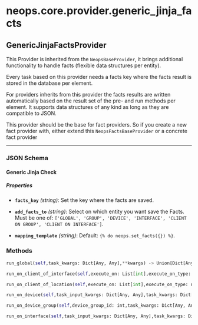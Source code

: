 # neops.core.provider.generic_jinja_facts
## GenericJinjaFactsProvider
This Provider is inherited from the `NeopsBaseProvider`, it brings additional functionality to handle facts (flexible data structures per entity).

Every task based on this provider needs a facts key where the facts result is stored in the database per element.

For providers inherits from this provider the facts results are written automatically based on the result set of the pre- and run methods per element.
It supports data structures of any kind as long as they are compatible to JSON.

This provider should be the base for fact providers. So if you create a new fact provider with, either extend this `NeopsFactsBaseProvider` or a concrete fact provider

----------
### JSON Schema
#### Generic Jinja Check


##### Properties


- **`facts_key`** *(string)*: Set the key where the facts are saved.

- **`add_facts_to`** *(string)*: Select on which entity you want save the Facts. Must be one of: `['GLOBAL', 'GROUP', 'DEVICE', 'INTERFACE', 'CLIENT ON GROUP', 'CLIENT ON INTERFACE']`.

- **`mapping_template`** *(string)*: Default: `{% do neops.set_facts({}) %}`.

### Methods
```python
run_global(self,task_kwargs: Dict[Any, Any],**kwargs) -> Union[Dict[Any, Any], NoneType]
```
```python
run_on_client_of_interface(self,execute_on: List[int],execute_on_type: neops.core.provider.base.enum.RunOnEnum,dry_run: bool,task_input_kwargs: Dict[Any, Any],search_query: str,task_kwargs: Dict[Any, Any],task: nornir.core.task.Task,nornir_device_id: int,device_id: int,interface_id: int,client_id: int,client_result: neops.core.provider.base.result.coupled_provider_result_types.ProviderClientResult,**kwargs) -> Union[Dict[Any, Any], NoneType]
```
```python
run_on_client_of_location(self,execute_on: List[int],execute_on_type: neops.core.provider.base.enum.RunOnEnum,dry_run: bool,task_input_kwargs: Dict[Any, Any],search_query: str,task_kwargs: Dict[Any, Any],location_id: int,client_id: int,client_result,**kwargs) -> Union[Dict[Any, Any], NoneType]
```
```python
run_on_device(self,task_input_kwargs: Dict[Any, Any],task_kwargs: Dict[Any, Any],task: nornir.core.task.Task,nornir_device_id: int,device_id: int,device_result: neops.core.provider.base.result.coupled_provider_result_types.ProviderDeviceResult,**kwargs) -> Union[Dict[Any, Any], NoneType]
```
```python
run_on_device_group(self,device_group_id: int,task_kwargs: Dict[Any, Any],device_group_result: neops.core.provider.base.result.coupled_provider_result_types.ProviderDeviceGroupResult,**kwargs) -> Union[Dict[Any, Any], NoneType]
```
```python
run_on_interface(self,task_input_kwargs: Dict[Any, Any],task_kwargs: Dict[Any, Any],task: nornir.core.task.Task,nornir_device_id: int,device_id: int,interface_id: int,interface_result: neops.core.provider.base.result.coupled_provider_result_types.ProviderInterfaceResult,**kwargs) -> Union[Dict[Any, Any], NoneType]
```
